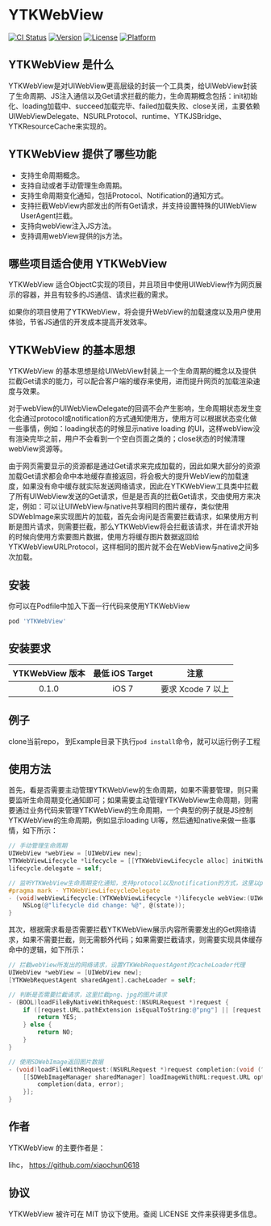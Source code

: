 # YTKWebView

[![CI Status](https://img.shields.io/travis/lihc/YTKWebView.svg?style=flat)](https://travis-ci.org/yuantiku/YTKWebView-iOS)
[![Version](https://img.shields.io/cocoapods/v/YTKWebView.svg?style=flat)](https://cocoapods.org/pods/YTKWebView)
[![License](https://img.shields.io/cocoapods/l/YTKWebView.svg?style=flat)](https://cocoapods.org/pods/YTKWebView)
[![Platform](https://img.shields.io/cocoapods/p/YTKWebView.svg?style=flat)](https://cocoapods.org/pods/YTKWebView)

## YTKWebView 是什么

YTKWebView是对UIWebView更高层级的封装一个工具类，给UIWebView封装了生命周期、JS注入通信以及Get请求拦截的能力，生命周期概念包括：init初始化、loading加载中、succeed加载完毕、failed加载失败、close关闭，主要依赖UIWebViewDelegate、NSURLProtocol、runtime、YTKJSBridge、YTKResourceCache来实现的。
 
## YTKWebView 提供了哪些功能

 * 支持生命周期概念。
 * 支持自动或者手动管理生命周期。
 * 支持生命周期变化通知，包括Protocol、Notification的通知方式。
 * 支持拦截WebView内部发出的所有Get请求，并支持设置特殊的UIWebView UserAgent拦截。
 * 支持向webView注入JS方法。
 * 支持调用webView提供的js方法。

## 哪些项目适合使用 YTKWebView

YTKWebView 适合ObjectC实现的项目，并且项目中使用UIWebView作为网页展示的容器，并且有较多的JS通信、请求拦截的需求。

如果你的项目使用了YTKWebView，将会提升WebView的加载速度以及用户使用体验，节省JS通信的开发成本提高开发效率。

## YTKWebView 的基本思想

YTKWebView 的基本思想是给UIWebView封装上一个生命周期的概念以及提供拦截Get请求的能力，可以配合客户端的缓存来使用，进而提升网页的加载渲染速度与效果。

对于webView的UIWebViewDelegate的回调不会产生影响，生命周期状态发生变化会通过protocol或notification的方式通知使用方，使用方可以根据状态变化做一些事情，例如：loading状态的时候显示native loading 的UI，这样webView没有渲染完毕之前，用户不会看到一个空白页面之类的；close状态的时候清理webView资源等。

由于网页需要显示的资源都是通过Get请求来完成加载的，因此如果大部分的资源加载Get请求都会命中本地缓存直接返回，将会极大的提升WebView的加载速度，如果没有命中缓存就实际发送网络请求，因此在YTKWebView工具类中拦截了所有UIWebView发送的Get请求，但是是否真的拦截Get请求，交由使用方来决定，例如：可以让UIWebView与native共享相同的图片缓存，类似使用SDWebImage来实现图片的加载，首先会询问是否需要拦截请求，如果使用方判断是图片请求，则需要拦截，那么YTKWebView将会拦截该请求，并在请求开始的时候向使用方索要图片数据，使用方将缓存图片数据返回给YTKWebViewURLProtocol，这样相同的图片就不会在WebView与native之间多次加载。

## 安装

你可以在Podfile中加入下面一行代码来使用YTKWebView

```ruby
pod 'YTKWebView'
```
## 安装要求

| YTKWebView 版本 |  最低 iOS Target | 注意 |
|:----------------:|:----------------:|:-----:|
| 0.1.0 | iOS 7 | 要求 Xcode 7 以上 |

## 例子

clone当前repo， 到Example目录下执行`pod install`命令，就可以运行例子工程

## 使用方法

首先，看是否需要主动管理YTKWebView的生命周期，如果不需要管理，则只需要监听生命周期变化通知即可；如果需要主动管理YTKWebView生命周期，则需要通过业务代码来管理YTKWebView的生命周期，一个典型的例子就是JS控制YTKWebView的生命周期，例如显示loading UI等，然后通知native来做一些事情，如下所示：

```objective-c
// 手动管理生命周期
UIWebView *webView = [UIWebView new];
YTKWebViewLifecycle *lifecycle = [[YTKWebViewLifecycle alloc] initWithWebView:webView];
lifecycle.delegate = self;

// 监听YTKWebView生命周期变化通知，支持protocol以及notification的方式，这里以protocol为例
#pragma mark - YTKWebViewLifecycleDelegate
- (void)webViewLifecycle:(YTKWebViewLifecycle *)lifecycle webView:(UIWebView *)webView lifecycleStateDidChange:(YTKWebViewLifecycleState)state {
    NSLog(@"lifecycle did change: %@", @(state));
}
```

其次，根据需求看是否需要拦截YTKWebView展示内容所需要发出的Get网络请求，如果不需要拦截，则无需额外代码；如果需要拦截请求，则需要实现具体缓存命中的逻辑，如下所示：

```objective-c
// 拦截webView所发出的网络请求，设置YTKWebRequestAgent的cacheLoader代理
UIWebView *webView = [UIWebView new];
[YTKWebRequestAgent sharedAgent].cacheLoader = self;

// 判断是否需要拦截请求，这里拦截png、jpg的图片请求
- (BOOL)loadFileByNativeWithRequest:(NSURLRequest *)request {
    if ([request.URL.pathExtension isEqualToString:@"png"] || [request.URL.pathExtension isEqualToString:@"jpg"]) {
        return YES;
    } else {
        return NO;
    }
}

// 使用SDWebImage返回图片数据
- (void)loadFileWithRequest:(NSURLRequest *)request completion:(void (^)(NSData *data, NSError *error))completion {
    [[SDWebImageManager sharedManager] loadImageWithURL:request.URL options:SDWebImageHighPriority progress:nil completed:^(UIImage * _Nullable image, NSData * _Nullable data, NSError * _Nullable error, SDImageCacheType cacheType, BOOL finished, NSURL * _Nullable imageURL) {
        completion(data, error);
    }];
}
```

## 作者

YTKWebView 的主要作者是：

lihc， https://github.com/xiaochun0618

## 协议

YTKWebView 被许可在 MIT 协议下使用。查阅 LICENSE 文件来获得更多信息。
